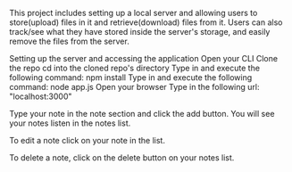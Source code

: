 This project includes setting up a local server and allowing users to store(upload) files in it and retrieve(download) files from it. Users can also track/see what they have stored inside the server's storage, and easily remove the files from the server.

Setting up the server and accessing the application Open your CLI Clone the repo cd into the cloned repo's directory Type in and execute the following command: npm install Type in and execute the following command: node app.js Open your browser Type in the following url: "localhost:3000"

Type your note in the note section and click the add button. You will see your notes listen in the notes list.

To edit a note click on your note in the list.

To delete a note, click on the delete button on your notes list.
